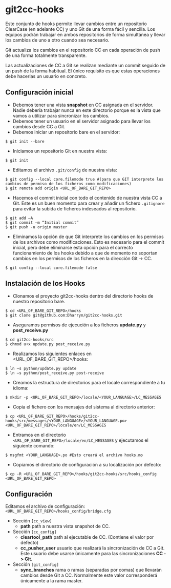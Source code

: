 git2cc-hooks
============
Este conjunto de hooks permite llevar cambios entre un repositorio ClearCase (en adelante CC) y uno Git de una forma fácil y sencilla. Los equipos podrán trabajar en ambos repositorios de forma simultánea y llevar los cambios de uno a otro cuando sea necesario.

Git actualiza los cambios en el repositorio CC en cada operación de push de una forma totalmente transparente.

Las actualizaciones de CC a Git se realizan mediante un commit seguido de un push de la forma habitual. El único requisito es que estas operaciones debe hacerlas un usuario en concreto.

## Configuración inicial

* Debemos tener una vista **snapshot** en CC asignada en el servidor. Nadie debería trabajar nunca en este directorio porque es la vista que vamos a utilizar para sincronizar los cambios.
* Debemos tener un usuario en el servidor asignado para llevar los cambios desde CC a Git.
* Debemos iniciar un repositorio bare en el servidor:
```shell
$ git init --bare
```
* Iniciamos un repositorio Git en nuestra vista:
```shell
$ git init
```
* Editamos el archivo `.git/config` de nuestra vista:
```shell
$ git config --local core.filemode true #(para que GIT interprete los cambios de permiso de los ficheros como modificaciones)
$ git remote add origin <URL_OF_BARE_GIT_REPO>
```
* Hacemos el commit inicial con todo el contenido de nuestra vista CC a Git. Este es un buen momento para crear y añadir un fichero `.gitignore` para evitar la subida de ficheros indeseados al repositorio.
```shell
$ git add –A
$ git commit –m “Initial commit”
$ git push -u origin master
```
* Eliminamos la opción de que Git interprete los cambios en los permisos de los archivos como modificaciones. Esto es necesario para el commit inicial, pero debe eliminarse esta opción para el correcto funcionamiento de los hooks debido a que de momento no soportan cambios en los permisos de los ficheros en la dirección Git -> CC.
```shell
$ git config --local core.filemode false
```
## Instalación de los Hooks

* Clonamos el proyecto git2cc-hooks dentro del directorio hooks de nuestro repositorio bare.
```shell
$ cd <URL_OF_BARE_GIT_REPO>/hooks
$ git clone git@github.com:Dharryn/git2cc-hooks.git
```

* Aseguramos permisos de ejecución a los ficheros **update.py** y **post_receive.py**
```shell
$ cd git2cc-hooks/src
$ chmod u+x update.py post_receive.py
```
* Realizamos los siguientes enlaces en <URL_OF_BARE_GIT_REPO>/hooks:
```
$ ln –s python/update.py update
$ ln –s python/post_receive.py post-receive
```
* Creamos la estructura de directorios para el locale correspondiente a tu idioma:
```shell
$ mkdir -p <URL_OF_BARE_GIT_REPO>/locale/<YOUR_LANGUAGE>/LC_MESSAGES
```
* Copia el fichero con los mensajes del sistema al directorio anterior:
```shell
$ cp <URL_OF_BARE_GIT_REPO>/hooks/git2cc-hooks/src/messages/<YOUR_LANGUAGE>/<YOUR_LANGUAGE.po> <URL_OF_BARE_GIT_REPO>/locale/en/LC_MESSAGES
```
* Entramos en el directorio `<URL_OF_BARE_GIT_REPO>/locale/en/LC_MESSAGES` y ejecutamos el siguiente comando:
```shell
$ msgfmt <YOUR_LANGUAGE>.po #Esto creará el archivo hooks.mo
```
* Copiamos el directorio de configuración a su localización por defecto:
```shell
$ cp -R <URL_OF_BARE_GIT_REPO>/hooks/git2cc-hooks/src/hooks_config <URL_OF_BARE_GIT_REPO>
```

## Configuración
Editamos el archivo de configuración:`<URL_OF_BARE_GIT_REPO>/hooks_config/bridge.cfg`
* Sección `[cc_view]`
  * **path** path a nuestra vista snapshot de CC.
* Sección `[cc_config]`
  * **cleartool_path** path al ejecutable de CC. (Contiene el valor por defecto)
  * **cc_pusher_user** usuario que realizará la sincronización de CC a Git. Este usuario debe usarse únicamente para las sincronizaciones **CC -> Git.**
* Sección `[git_config]`
  * **sync_branches** rama o ramas (separadas por comas) que llevarán cambios desde Git a CC. Normalmente este valor corresponderá únicamente a la rama master.
